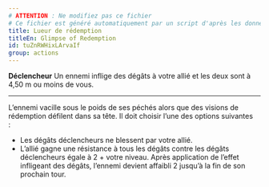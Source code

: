 ```yaml
---
# ATTENTION : Ne modifiez pas ce fichier
# Ce fichier est généré automatiquement par un script d'après les données du module Foundry VTT officiel et de sa traduction
title: Lueur de rédemption
titleEn: Glimpse of Redemption
id: tuZnRWHixLArvaIf
group: actions
---
```

<p><span><strong>Déclencheur</strong> Un ennemi inflige des dégâts à votre allié et les deux sont à 4,50 m ou moins de vous.</span></p><hr><p>L’ennemi vacille sous le poids de ses péchés alors que des visions de rédemption défilent dans sa tête. Il doit choisir l’une des options suivantes :&nbsp;&nbsp;</p><ul><li>Les dégâts déclencheurs ne blessent par votre allié.</li><li>L’allié gagne une résistance à tous les dégâts contre les dégâts déclencheurs égale à 2 + votre niveau. Après application de l’effet infligeant des dégâts, l’ennemi devient affaibli 2 jusqu’à la fin de son prochain tour.</li></ul>
